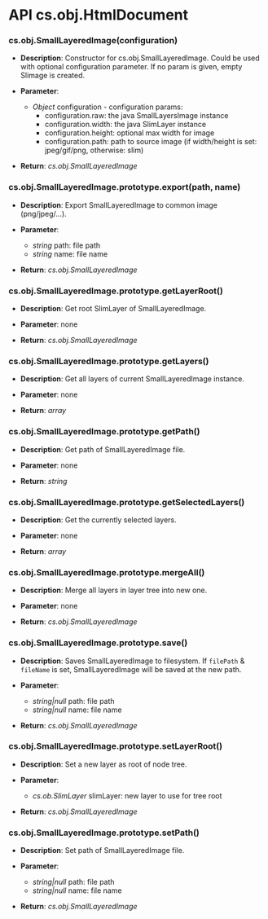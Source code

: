 # API cs.obj.HtmlDocument

### cs.obj.SmallLayeredImage(configuration)

* **Description**: Constructor for cs.obj.SmallLayeredImage. Could be used with optional configuration parameter. If no param is given, empty Slimage is created. 

* **Parameter**:
    * *Object* configuration - configuration params:
        * configuration.raw: the java SmallLayersImage instance
        * configuration.width: the java SlimLayer instance
        * configuration.height: optional max width for image
        * configuration.path: path to source image (if width/height is set: jpeg/gif/png, otherwise: slim)

* **Return**: *cs.obj.SmallLayeredImage*

### cs.obj.SmallLayeredImage.prototype.export(path, name)

* **Description**: Export SmallLayeredImage to common image (png/jpeg/...). 

* **Parameter**:
    * *string* path: file path
    * *string* name: file name

* **Return**: *cs.obj.SmallLayeredImage*

### cs.obj.SmallLayeredImage.prototype.getLayerRoot()

* **Description**: Get root SlimLayer of SmallLayeredImage.

* **Parameter**: none

* **Return**: *cs.obj.SmallLayeredImage*

### cs.obj.SmallLayeredImage.prototype.getLayers()

* **Description**: Get all layers of current SmallLayeredImage instance.

* **Parameter**: none

* **Return**: *array*

### cs.obj.SmallLayeredImage.prototype.getPath()

* **Description**: Get path of SmallLayeredImage file. 

* **Parameter**: none

* **Return**: *string*

### cs.obj.SmallLayeredImage.prototype.getSelectedLayers()

* **Description**: Get the currently selected layers.

* **Parameter**: none

* **Return**: *array*

### cs.obj.SmallLayeredImage.prototype.mergeAll()

* **Description**: Merge all layers in layer tree into new one.

* **Parameter**: none

* **Return**: *cs.obj.SmallLayeredImage*

### cs.obj.SmallLayeredImage.prototype.save()

* **Description**: Saves SmallLayeredImage to filesystem. If `filePath` & `fileName` is set, SmallLayeredImage will be saved at the new path.

* **Parameter**:
    * *string|null* path: file path
    * *string|null* name: file name

* **Return**: *cs.obj.SmallLayeredImage*

### cs.obj.SmallLayeredImage.prototype.setLayerRoot()

* **Description**: Set a new layer as root of node tree.

* **Parameter**:
    * *cs.ob.SlimLayer* slimLayer: new layer to use for tree root

* **Return**: *cs.obj.SmallLayeredImage*

### cs.obj.SmallLayeredImage.prototype.setPath()

* **Description**: Set path of SmallLayeredImage file.

* **Parameter**:
    * *string|null* path: file path
    * *string|null* name: file name

* **Return**: *cs.obj.SmallLayeredImage*